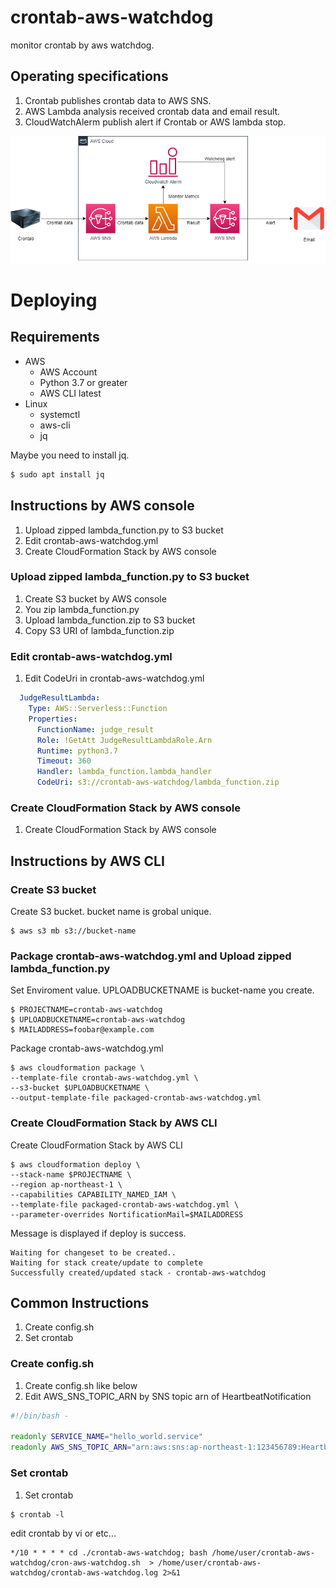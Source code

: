 # crontab-aws-watchdog
monitor crontab by aws watchdog.

## Operating specifications

1. Crontab publishes crontab data to AWS SNS.
2. AWS Lambda analysis received crontab data and email result.
3. CloudWatchAlerm publish alert if Crontab or AWS lambda stop.

![crontab-aws-watchdog-image](image/crontab-aws-watchdog-image.png)

# Deploying
## Requirements
- AWS
  - AWS Account
  - Python 3.7 or greater
  - AWS CLI latest
- Linux
  - systemctl
  - aws-cli
  - jq

Maybe you need to install jq.
```bash
$ sudo apt install jq
```

## Instructions by AWS console

1. Upload zipped lambda_function.py to S3 bucket
2. Edit crontab-aws-watchdog.yml
3. Create CloudFormation Stack by AWS console

### Upload zipped lambda_function.py to S3 bucket
1. Create S3 bucket by AWS console
2. You zip lambda_function.py
3. Upload lambda_function.zip to S3 bucket
4. Copy S3 URI of lambda_function.zip 

### Edit crontab-aws-watchdog.yml
1. Edit CodeUri in crontab-aws-watchdog.yml

```yaml
  JudgeResultLambda:
    Type: AWS::Serverless::Function
    Properties:
      FunctionName: judge_result
      Role: !GetAtt JudgeResultLambdaRole.Arn
      Runtime: python3.7
      Timeout: 360
      Handler: lambda_function.lambda_handler
      CodeUri: s3://crontab-aws-watchdog/lambda_function.zip 
```

### Create CloudFormation Stack by AWS console
1. Create CloudFormation Stack by AWS console

## Instructions by AWS CLI

### Create S3 bucket
Create S3 bucket. bucket name is grobal unique.

```
$ aws s3 mb s3://bucket-name
```
### Package crontab-aws-watchdog.yml and Upload zipped lambda_function.py 

Set Enviroment value. UPLOADBUCKETNAME is bucket-name you create.

```
$ PROJECTNAME=crontab-aws-watchdog
$ UPLOADBUCKETNAME=crontab-aws-watchdog
$ MAILADDRESS=foobar@example.com
```

Package crontab-aws-watchdog.yml

```
$ aws cloudformation package \
--template-file crontab-aws-watchdog.yml \
--s3-bucket $UPLOADBUCKETNAME \
--output-template-file packaged-crontab-aws-watchdog.yml
```

### Create CloudFormation Stack by AWS CLI
Create CloudFormation Stack by AWS CLI

```
$ aws cloudformation deploy \
--stack-name $PROJECTNAME \
--region ap-northeast-1 \
--capabilities CAPABILITY_NAMED_IAM \
--template-file packaged-crontab-aws-watchdog.yml \
--parameter-overrides NortificationMail=$MAILADDRESS
```

Message is displayed if deploy is success.

```
Waiting for changeset to be created..
Waiting for stack create/update to complete
Successfully created/updated stack - crontab-aws-watchdog
```

## Common Instructions
1. Create config.sh
2. Set crontab

### Create config.sh
1. Create config.sh like below
2. Edit AWS_SNS_TOPIC_ARN by SNS topic arn of HeartbeatNotification

```sh
#!/bin/bash -

readonly SERVICE_NAME="hello_world.service"
readonly AWS_SNS_TOPIC_ARN="arn:aws:sns:ap-northeast-1:123456789:HeartbeatNotification"
```

### Set crontab
1. Set crontab
```
$ crontab -l
```
edit crontab by vi or etc...
```
*/10 * * * * cd ./crontab-aws-watchdog; bash /home/user/crontab-aws-watchdog/cron-aws-watchdog.sh  > /home/user/crontab-aws-watchdog/crontab-aws-watchdog.log 2>&1
```